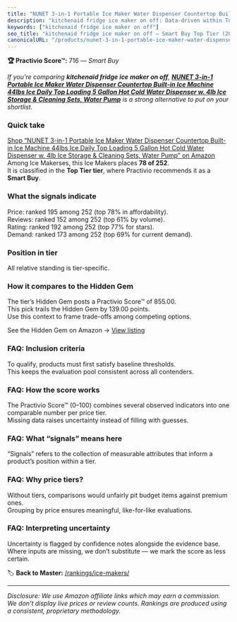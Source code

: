 ```yaml
---
title: "NUNET 3-in-1 Portable Ice Maker Water Dispenser Countertop Built-in Ice Machine 44lbs Ice Daily Top Loading 5 Gallon Hot Cold Water Dispenser w. 4lb Ice Storage & Cleaning Sets, Water Pump"
description: "kitchenaid fridge ice maker on off: Data-driven within Top Tier ranking using the Practivio Score™. Positioned by quality, value, demand, findability, momentum."
keywords: ["kitchenaid fridge ice maker on off"]
seo_title: "kitchenaid fridge ice maker on off — Smart Buy Top Tier (2025)"
canonicalURL: "/products/nunet-3-in-1-portable-ice-maker-water-dispenser-countertop-built-in-ice-machine-44lbs-ice-daily-top-loading-5-gallon-hot-cold-water-dispenser-w-4lb-ice-storage-cleaning-sets-water-pump-B0CBMJX39B/"
---
```


**🏆 Practivio Score™:** 716 — _Smart Buy_


*If you're comparing **kitchenaid fridge ice maker on off**, **[NUNET 3-in-1 Portable Ice Maker Water Dispenser Countertop Built-in Ice Machine 44lbs Ice Daily Top Loading 5 Gallon Hot Cold Water Dispenser w. 4lb Ice Storage & Cleaning Sets, Water Pump](https://www.amazon.com/dp/B0CBMJX39B?tag=practivio-20)** is a strong alternative to put on your shortlist.*
### Quick take
[Shop “NUNET 3-in-1 Portable Ice Maker Water Dispenser Countertop Built-in Ice Machine 44lbs Ice Daily Top Loading 5 Gallon Hot Cold Water Dispenser w. 4lb Ice Storage & Cleaning Sets, Water Pump” on Amazon](https://www.amazon.com/dp/B0CBMJX39B?tag=practivio-20)
Among Ice Makerses, this Ice Makers places **78 of 252**.  
It is classified in the **Top Tier tier**, where Practivio recommends it as a **Smart Buy**.

### What the signals indicate
Price: ranked 195 among 252 (top 78% in affordability).  
Reviews: ranked 152 among 252 (top 61% by volume).  
Rating: ranked 192 among 252 (top 77% for stars).  
Demand: ranked 173 among 252 (top 69% for current demand).

### Position in tier
All relative standing is tier-specific.

### How it compares to the Hidden Gem
The tier’s Hidden Gem posts a Practivio Score™ of 855.00.  
This pick trails the Hidden Gem by 139.00 points.  
Use this context to frame trade-offs among competing options.  

See the Hidden Gem on Amazon → [View listing](https://www.amazon.com/dp/B0964BF4N7?tag=practivio-20)

### FAQ: Inclusion criteria
To qualify, products must first satisfy baseline thresholds.  
This keeps the evaluation pool consistent across all contenders.

### FAQ: How the score works
The Practivio Score™ (0–100) combines several observed indicators into one comparable number per price tier.  
Missing data raises uncertainty instead of filling with guesses.

### FAQ: What “signals” means here
“Signals” refers to the collection of measurable attributes that inform a product’s position within a tier.

### FAQ: Why price tiers?
Without tiers, comparisons would unfairly pit budget items against premium ones.  
Grouping by price ensures meaningful, like-for-like evaluations.

### FAQ: Interpreting uncertainty
Uncertainty is flagged by confidence notes alongside the evidence base.  
Where inputs are missing, we don’t substitute — we mark the score as less certain.


🏷️ **Back to Master:** [/rankings/ice-makers/](/rankings/ice-makers/)

---
_Disclosure: We use Amazon affiliate links which may earn a commission. We don’t display live prices or review counts. Rankings are produced using a consistent, proprietary methodology._
